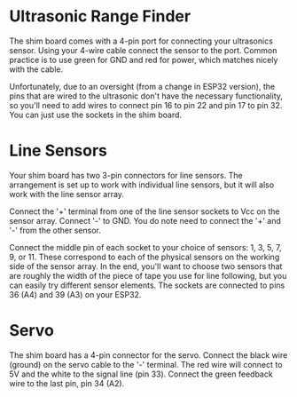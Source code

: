 # Ultrasonic Range Finder

The shim board comes with a 4-pin port for connecting your ultrasonics sensor. Using your 4-wire cable connect the sensor to the port. Common practice is to use green for GND and red for power, which matches nicely with the cable.

Unfortunately, due to an oversight (from a change in ESP32 version), the pins that are wired to the ultrasonic don't have the necessary functionality, so you'll need to add wires to connect pin 16 to pin 22 and pin 17 to pin 32. You can just use the sockets in the shim board.

# Line Sensors

Your shim board has two 3-pin connectors for line sensors. The arrangement is set up to work with individual line sensors, but it will also work with the line sensor array.

Connect the '+' terminal from one of the line sensor sockets to Vcc on the sensor array. Connect '-' to GND. You do note need to connect the '+' and '-' from the other sensor.

Connect the middle pin of each socket to your choice of sensors: 1, 3, 5, 7, 9, or 11. These correspond to each of the physical sensors on the working side of the sensor array. In the end, you'll want to choose two sensors that are roughly the width of the piece of tape you use for line following, but you can easily try different sensor elements. The sockets are connected to pins 36 (A4) and 39 (A3) on your ESP32.


# Servo

The shim board has a 4-pin connector for the servo. Connect the black wire (ground) on the servo cable to the '-' terminal. The red wire will connect to 5V and the white to the signal line (pin 33). Connect the green feedback wire to the last pin, pin 34 (A2).
